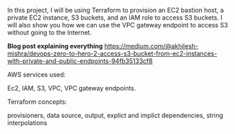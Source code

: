 In this project, I will be using Terraform to provision an EC2 bastion host, a private EC2 instance, S3 buckets, and an IAM role to access S3 buckets. 
I will also show you how we can use the VPC gateway endpoint to access S3 without going to the Internet.

**Blog post explaining everything**
https://medium.com/@akhilesh-mishra/devops-zero-to-hero-2-access-s3-bucket-from-ec2-instances-with-private-and-public-endpoints-94fb35133cf8

AWS services used:

Ec2, IAM, S3, VPC, VPC gateway endpoints.

Terraform concepts:

provisioners, data source, output, explict and implict dependencies, string interpolations
